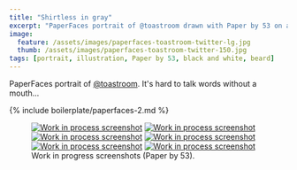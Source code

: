 ```yaml
---
title: "Shirtless in gray"
excerpt: "PaperFaces portrait of @toastroom drawn with Paper by 53 on an iPad."
image: 
  feature: /assets/images/paperfaces-toastroom-twitter-lg.jpg
  thumb: /assets/images/paperfaces-toastroom-twitter-150.jpg
tags: [portrait, illustration, Paper by 53, black and white, beard]
---
```


PaperFaces portrait of [@toastroom](http://twitter.com/toastroom). It's hard to talk words without a mouth…

{% include boilerplate/paperfaces-2.md %}

<figure class="half">
	<a href="{{ site.url }}/assets/images/paperfaces-toastroom-process-1-lg.jpg"><img src="{{ site.url }}/assets/images/paperfaces-toastroom-process-1-600.jpg" alt="Work in process screenshot"></a>
	<a href="{{ site.url }}/assets/images/paperfaces-toastroom-process-2-lg.jpg"><img src="{{ site.url }}/assets/images/paperfaces-toastroom-process-2-600.jpg" alt="Work in process screenshot"></a>
	<a href="{{ site.url }}/assets/images/paperfaces-toastroom-process-3-lg.jpg"><img src="{{ site.url }}/assets/images/paperfaces-toastroom-process-3-600.jpg" alt="Work in process screenshot"></a>
	<a href="{{ site.url }}/assets/images/paperfaces-toastroom-process-4-lg.jpg"><img src="{{ site.url }}/assets/images/paperfaces-toastroom-process-4-600.jpg" alt="Work in process screenshot"></a>
	<a href="{{ site.url }}/assets/images/paperfaces-toastroom-process-5-lg.jpg"><img src="{{ site.url }}/assets/images/paperfaces-toastroom-process-5-600.jpg" alt="Work in process screenshot"></a>
	<a href="{{ site.url }}/assets/images/paperfaces-toastroom-process-6-lg.jpg"><img src="{{ site.url }}/assets/images/paperfaces-toastroom-process-6-600.jpg" alt="Work in process screenshot"></a>
	<figcaption>Work in progress screenshots (Paper by 53).</figcaption>
</figure>